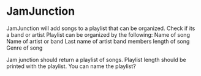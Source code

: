 # JamJunction
JamJunction will add songs to a playlist that can be organized.
Check if its a band or artist
Playlist can be organized by the following:
  Name of song
  Name of artist or band
  Last name of artist
  band members
  length of song
  Genre of song

Jam junction should return a playlist of songs.
Playlist length should be printed with the playlist.
You can name the playlist?

